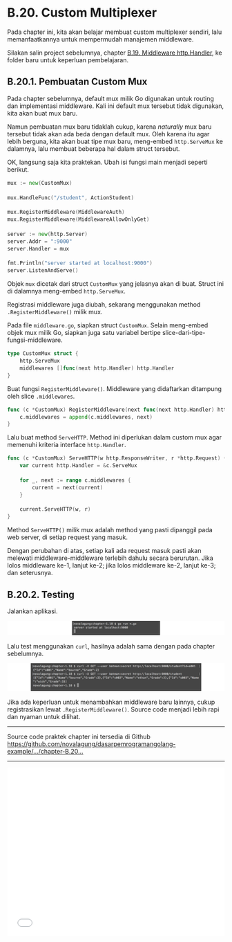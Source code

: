 # B.20. Custom Multiplexer

Pada chapter ini, kita akan belajar membuat custom multiplexer sendiri, lalu memanfaatkannya untuk mempermudah manajemen middleware.

Silakan salin project sebelumnya, chapter [B.19. Middleware http.Handler](/B-middleware-using-http-handler.html), ke folder baru untuk keperluan pembelajaran.

## B.20.1. Pembuatan Custom Mux

Pada chapter sebelumnya, default mux milik Go digunakan untuk routing dan implementasi middleware. Kali ini default mux tersebut tidak digunakan, kita akan buat mux baru.

Namun pembuatan mux baru tidaklah cukup, karena *naturally* mux baru tersebut tidak akan ada beda dengan default mux. Oleh karena itu agar lebih berguna, kita akan buat tipe mux baru, meng-embed `http.ServeMux` ke dalamnya, lalu membuat beberapa hal dalam struct tersebut.

OK, langsung saja kita praktekan. Ubah isi fungsi main menjadi seperti berikut.

```go
mux := new(CustomMux)

mux.HandleFunc("/student", ActionStudent)

mux.RegisterMiddleware(MiddlewareAuth)
mux.RegisterMiddleware(MiddlewareAllowOnlyGet)

server := new(http.Server)
server.Addr = ":9000"
server.Handler = mux

fmt.Println("server started at localhost:9000")
server.ListenAndServe()
```

Objek `mux` dicetak dari struct `CustomMux` yang jelasnya akan di buat. Struct ini di dalamnya meng-embed `http.ServeMux`.

Registrasi middleware juga diubah, sekarang menggunakan method `.RegisterMiddleware()` milik mux.

Pada file `middleware.go`, siapkan struct `CustomMux`. Selain meng-embed objek mux milik Go, siapkan juga satu variabel bertipe slice-dari-tipe-fungsi-middleware.

```go
type CustomMux struct {
    http.ServeMux
    middlewares []func(next http.Handler) http.Handler
}
```

Buat fungsi `RegisterMiddleware()`. Middleware yang didaftarkan ditampung oleh slice `.middlewares`.

```go
func (c *CustomMux) RegisterMiddleware(next func(next http.Handler) http.Handler) {
    c.middlewares = append(c.middlewares, next)
}
```

Lalu buat method `ServeHTTP`. Method ini diperlukan dalam custom mux agar memenuhi kriteria interface `http.Handler`.

```go
func (c *CustomMux) ServeHTTP(w http.ResponseWriter, r *http.Request) {
    var current http.Handler = &c.ServeMux

    for _, next := range c.middlewares {
        current = next(current)
    }

    current.ServeHTTP(w, r)
}
```

Method `ServeHTTP()` milik mux adalah method yang pasti dipanggil pada web server, di setiap request yang masuk.

Dengan perubahan di atas, setiap kali ada request masuk pasti akan melewati middleware-middleware terlebih dahulu secara berurutan. Jika lolos middleware ke-1, lanjut ke-2; jika lolos middleware ke-2, lanjut ke-3; dan seterusnya.

## B.20.2. Testing

Jalankan aplikasi.

![Run the server](images/B_http_basic_auth_2_run_server.png)

Lalu test menggunakan `curl`, hasilnya adalah sama dengan pada chapter sebelumnya.

![Consume API](images/B_http_basic_auth_3_test_api.png)

Jika ada keperluan untuk menambahkan middleware baru lainnya, cukup registrasikan lewat `.RegisterMiddleware()`. Source code menjadi lebih rapi dan nyaman untuk dilihat.

---

<div class="source-code-link">
    <div class="source-code-link-message">Source code praktek chapter ini tersedia di Github</div>
    <a href="https://github.com/novalagung/dasarpemrogramangolang-example/tree/master/chapter-B.20-custom-mux-multiplexer">https://github.com/novalagung/dasarpemrogramangolang-example/.../chapter-B.20...</a>
</div>

---

<iframe src="partial/ebooks.html" width="100%" height="390px" frameborder="0" scrolling="no"></iframe>

